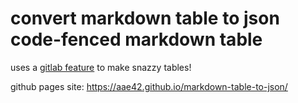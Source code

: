 # convert markdown table to json code-fenced markdown table

uses a [gitlab feature](https://docs.gitlab.com/ee/user/markdown.html#json) to
make snazzy tables!

github pages site: https://aae42.github.io/markdown-table-to-json/
